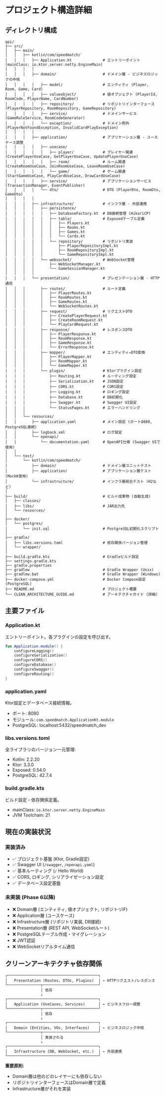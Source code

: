 # プロジェクト構造詳細

## ディレクトリ構成

```
api/
├── src/
│   ├── main/
│   │   ├── kotlin/com/speedmatch/
│   │   │   ├── Application.kt              # エントリーポイント (mainClass: io.ktor.server.netty.EngineMain)
│   │   │   │
│   │   │   ├── domain/                     # ドメイン層 - ビジネスロジックの中核
│   │   │   │   ├── model/                  # エンティティ (Player, Room, Game, Card)
│   │   │   │   ├── valueobject/            # 値オブジェクト (PlayerId, RoomCode, PlayerName, CardNumber)
│   │   │   │   ├── repository/             # リポジトリインターフェース (PlayerRepository, RoomRepository, GameRepository)
│   │   │   │   ├── service/                # ドメインサービス (GameRuleService, RoomCodeGenerator)
│   │   │   │   └── exception/              # ドメイン例外 (PlayerNotFoundException, InvalidCardPlayException)
│   │   │   │
│   │   │   ├── application/                # アプリケーション層 - ユースケース調整
│   │   │   │   ├── usecase/
│   │   │   │   │   ├── player/             # プレイヤー関連 (CreatePlayerUseCase, GetPlayerUseCase, UpdatePlayerUseCase)
│   │   │   │   │   ├── room/               # ルーム関連 (CreateRoomUseCase, JoinRoomUseCase, LeaveRoomUseCase)
│   │   │   │   │   └── game/               # ゲーム関連 (StartGameUseCase, PlayCardUseCase, DrawCardUseCase)
│   │   │   │   ├── service/                # アプリケーションサービス (TransactionManager, EventPublisher)
│   │   │   │   └── dto/                    # DTO (PlayerDto, RoomDto, GameDto)
│   │   │   │
│   │   │   ├── infrastructure/             # インフラ層 - 外部連携
│   │   │   │   ├── persistence/
│   │   │   │   │   ├── DatabaseFactory.kt  # DB接続管理 (HikariCP)
│   │   │   │   │   ├── table/              # Exposedテーブル定義
│   │   │   │   │   │   ├── Players.kt
│   │   │   │   │   │   ├── Rooms.kt
│   │   │   │   │   │   ├── Games.kt
│   │   │   │   │   │   └── Cards.kt
│   │   │   │   │   └── repository/         # リポジトリ実装
│   │   │   │   │       ├── PlayerRepositoryImpl.kt
│   │   │   │   │       ├── RoomRepositoryImpl.kt
│   │   │   │   │       └── GameRepositoryImpl.kt
│   │   │   │   └── websocket/              # WebSocket管理
│   │   │   │       ├── WebSocketManager.kt
│   │   │   │       └── GameSessionManager.kt
│   │   │   │
│   │   │   └── presentation/               # プレゼンテーション層 - HTTP通信
│   │   │       ├── routes/                 # ルート定義
│   │   │       │   ├── PlayerRoutes.kt
│   │   │       │   ├── RoomRoutes.kt
│   │   │       │   ├── GameRoutes.kt
│   │   │       │   └── WebSocketRoutes.kt
│   │   │       ├── request/                # リクエストDTO
│   │   │       │   ├── CreatePlayerRequest.kt
│   │   │       │   ├── CreateRoomRequest.kt
│   │   │       │   └── PlayCardRequest.kt
│   │   │       ├── response/               # レスポンスDTO
│   │   │       │   ├── PlayerResponse.kt
│   │   │       │   ├── RoomResponse.kt
│   │   │       │   ├── GameResponse.kt
│   │   │       │   └── ErrorResponse.kt
│   │   │       ├── mapper/                 # エンティティ⇔DTO変換
│   │   │       │   ├── PlayerMapper.kt
│   │   │       │   ├── RoomMapper.kt
│   │   │       │   └── GameMapper.kt
│   │   │       └── plugin/                 # Ktorプラグイン設定
│   │   │           ├── Routing.kt          # ルーティング設定
│   │   │           ├── Serialization.kt    # JSON設定
│   │   │           ├── CORS.kt             # CORS設定
│   │   │           ├── Logging.kt          # ロギング設定
│   │   │           ├── Database.kt         # DB初期化
│   │   │           ├── Swagger.kt          # Swagger UI設定
│   │   │           └── StatusPages.kt      # エラーハンドリング
│   │   │
│   │   └── resources/
│   │       ├── application.yaml            # メイン設定 (ポート8080, PostgreSQL接続)
│   │       ├── logback.xml                 # ログ設定
│   │       └── openapi/
│   │           └── documentation.yaml      # OpenAPI仕様 (Swagger UIで使用)
│   │
│   └── test/
│       └── kotlin/com/speedmatch/
│           ├── domain/                     # ドメイン層ユニットテスト
│           ├── application/                # アプリケーション層テスト (MockK使用)
│           └── infrastructure/             # インフラ層統合テスト (H2など)
│
├── build/                                  # ビルド成果物 (自動生成)
│   ├── classes/
│   ├── libs/                               # JAR出力先
│   └── resources/
│
├── docker/
│   └── postgres/
│       └── init.sql                        # PostgreSQL初期化スクリプト
│
├── gradle/
│   ├── libs.versions.toml                  # 依存関係バージョン管理
│   └── wrapper/
│
├── build.gradle.kts                        # Gradleビルド設定
├── settings.gradle.kts
├── gradle.properties
├── gradlew                                 # Gradle Wrapper (Unix)
├── gradlew.bat                             # Gradle Wrapper (Windows)
├── docker-compose.yml                      # Docker Compose設定 (PostgreSQL)
├── README.md                               # プロジェクト概要
└── CLEAN_ARCHITECTURE_GUIDE.md             # アーキテクチャガイド (詳細)
```

## 主要ファイル

### Application.kt
エントリーポイント。各プラグインの設定を呼び出す。
```kotlin
fun Application.module() {
    configureLogging()
    configureSerialization()
    configureCORS()
    configureDatabase()
    configureSwagger()
    configureRouting()
}
```

### application.yaml
Ktor設定とデータベース接続情報。
- ポート: 8080
- モジュール: `com.speedmatch.ApplicationKt.module`
- PostgreSQL: localhost:5432/speedmatch_dev

### libs.versions.toml
全ライブラリのバージョン一元管理:
- Kotlin: 2.2.20
- Ktor: 3.3.0
- Exposed: 0.54.0
- PostgreSQL: 42.7.4

### build.gradle.kts
ビルド設定・依存関係定義。
- mainClass: `io.ktor.server.netty.EngineMain`
- JVM Toolchain: 21

## 現在の実装状況

### 実装済み
- ✅ プロジェクト基盤 (Ktor, Gradle設定)
- ✅ Swagger UI (`/swagger`, `/openapi.yaml`)
- ✅ 基本ルーティング (`/` Hello World)
- ✅ CORS, ロギング, シリアライゼーション設定
- ✅ データベース設定基盤

### 未実装 (Phase 6以降)
- ❌ Domain層 (エンティティ, 値オブジェクト, リポジトリIF)
- ❌ Application層 (ユースケース)
- ❌ Infrastructure層 (リポジトリ実装, DB接続)
- ❌ Presentation層 (REST API, WebSocketルート)
- ❌ PostgreSQLテーブル作成・マイグレーション
- ❌ JWT認証
- ❌ WebSocketリアルタイム通信

## クリーンアーキテクチャ依存関係

```
┌─────────────────────────────────────────┐
│   Presentation (Routes, DTOs, Plugins)  │ ← HTTPリクエスト/レスポンス
└───────────────┬─────────────────────────┘
                │ 依存
                ↓
┌─────────────────────────────────────────┐
│   Application (UseCases, Services)      │ ← ビジネスフロー調整
└───────────────┬─────────────────────────┘
                │ 依存
                ↓
┌─────────────────────────────────────────┐
│   Domain (Entities, VOs, Interfaces)    │ ← ビジネスロジック中核
└───────────────┬─────────────────────────┘
                │ 実装される
                ↓
┌─────────────────────────────────────────┐
│   Infrastructure (DB, WebSocket, etc.)  │ ← 外部連携
└─────────────────────────────────────────┘
```

**重要原則:**
- Domain層は他のどのレイヤーにも依存しない
- リポジトリインターフェースはDomain層で定義
- Infrastructure層がそれを実装
